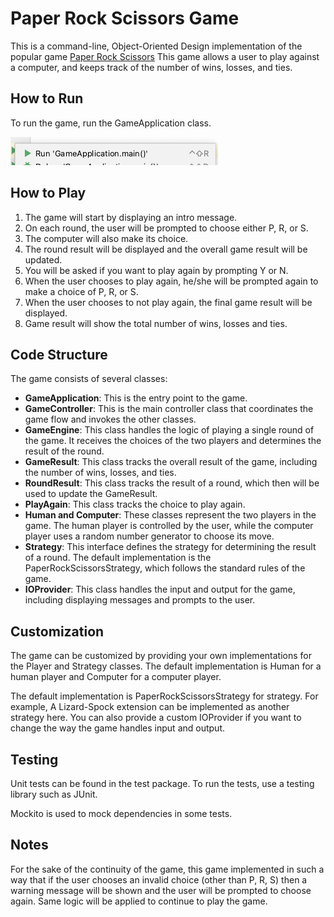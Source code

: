 # Paper Rock Scissors Game
This is a command-line, Object-Oriented Design implementation of the popular game [Paper Rock Scissors](https://en.wikipedia.org/wiki/Rock%E2%80%93paper%E2%80%93scissors)
This game allows a user to play against a computer, and keeps track of the number of wins, losses, and ties.

How to Run
---
To run the game, run the GameApplication class.

![img.png](img.png)

How to Play
---
1. The game will start by displaying an intro message.
2. On each round, the user will be prompted to choose either P, R, or S.
3. The computer will also make its choice.
4. The round result will be displayed and the overall game result will be updated.
5. You will be asked if you want to play again by prompting Y or N.
6. When the user chooses to play again, he/she will be prompted again to make a choice of  P, R, or S.
7. When the user chooses to not play again, the final game result will be displayed.
8. Game result will show the total number of wins, losses and ties.

Code Structure
---
The game consists of several classes:
* **GameApplication**: This is the entry point to the game.
* **GameController**: This is the main controller class that coordinates the game flow and invokes the other classes.
* **GameEngine**: This class handles the logic of playing a single round of the game. It receives the choices of the two players and determines the result of the round.
* **GameResult**: This class tracks the overall result of the game, including the number of wins, losses, and ties.
* **RoundResult**: This class tracks the result of a round, which then will be used to update the GameResult.
* **PlayAgain**: This class tracks the choice to play again.
* **Human and Computer**: These classes represent the two players in the game. The human player is controlled by the user, while the computer player uses a random number generator to choose its move.
* **Strategy**: This interface defines the strategy for determining the result of a round. The default implementation is the PaperRockScissorsStrategy, which follows the standard rules of the game.
* **IOProvider**: This class handles the input and output for the game, including displaying messages and prompts to the user.

Customization
---
The game can be customized by providing your own implementations for the Player and Strategy classes.
The default implementation is Human for a human player and Computer for a computer player.

The default implementation is PaperRockScissorsStrategy for strategy. For example, A Lizard-Spock extension can be implemented as another strategy here.
You can also provide a custom IOProvider if you want to change the way the game handles input and output.

Testing
---
Unit tests can be found in the test package. To run the tests, use a testing library such as JUnit.

Mockito is used to mock dependencies in some tests.

Notes
---
For the sake of the continuity of the game, this game implemented in such a way that if the user chooses an invalid choice (other than P, R, S) then a warning message will be shown and the user will be prompted to choose again.
Same logic will be applied to continue to play the game. 